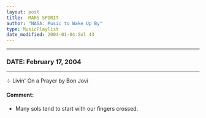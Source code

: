 ```yaml
---
layout: post
title:  MARS SPIRIT
author: "NASA: Music to Wake Up By"
type: MusicPlaylist
date_modified: 2004-01-04:Sol 43
---
```


----
### DATE: February 17, 2004
----
⊹ Livin' On a Prayer by Bon Jovi

#### Comment:
* Many sols tend to start with our fingers crossed.
